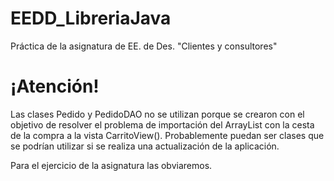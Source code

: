 # EEDD_LibreriaJava
Práctica de la asignatura de EE. de Des. "Clientes y consultores"

# ¡Atención!
Las clases Pedido y PedidoDAO no se utilizan porque se crearon con el objetivo de resolver el problema de importación del ArrayList con la cesta de la compra a la vista CarritoView().
Probablemente puedan ser clases que se podrían utilizar si se realiza una actualización de la aplicación.

Para el ejercicio de la asignatura las obviaremos.
